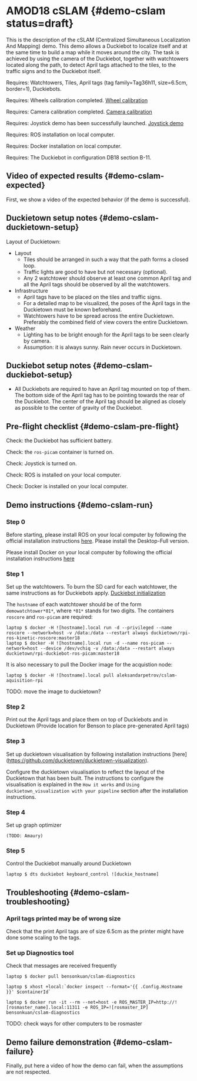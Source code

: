 # AMOD18 cSLAM {#demo-cslam status=draft}

This is the description of the cSLAM (Centralized Simultaneous Localization And Mapping) demo. This demo allows a Duckiebot to localize itself and at the same time to build a map while it moves around the city. The task is achieved by using the camera of the Duckiebot, together with watchtowers located along the path, to detect April tags attached to the tiles, to the traffic signs and to the Duckiebot itself.

<div class='requirements' markdown="1">

Requires: Watchtowers, Tiles, April tags (tag family=Tag36h11, size=6.5cm, border=1), Duckiebots.

Requires: Wheels calibration completed. [Wheel calibration](#wheel-calibration)

Requires: Camera calibration completed. [Camera calibration](#camera-calib)

Requires: Joystick demo has been successfully launched. [Joystick demo](#rc-control)

Requires: ROS installation on local computer.

Requires: Docker installation on local computer.

Requires: The Duckiebot in configuration DB18 section B-11.

</div>

## Video of expected results {#demo-cslam-expected}

First, we show a video of the expected behavior (if the demo is successful).

## Duckietown setup notes {#demo-cslam-duckietown-setup}

Layout of Duckietown:

* Layout
  - Tiles should be arranged in such a way that the path forms a closed loop.
  - Traffic lights are good to have but not necessary (optional).
  - Any 2 watchtower should observe at least one common April tag and all the April tags should be observed by all the watchtowers.
* Infrastructure
  - April tags have to be placed on the tiles and traffic signs.
  - For a detailed map to be visualized, the poses of the April tags in the Duckietown must be known beforehand.
  - Watchtowers have to be spread across the entire Duckietown. Preferably the combined field of view covers the entire Duckietown.
* Weather
  - Lighting has to be bright enough for the April tags to be seen clearly by camera.
  - Assumption: it is always sunny. Rain never occurs in Duckietown.

## Duckiebot setup notes {#demo-cslam-duckiebot-setup}

* All Duckiebots are required to have an April tag mounted on top of them. The bottom side of the April tag has to be pointing towards the rear of the Duckiebot. The center of the April tag should be aligned as closely as possible to the center of gravity of the Duckiebot.


## Pre-flight checklist {#demo-cslam-pre-flight}

Check: the Duckiebot has sufficient battery.

Check: the `ros-picam` container is turned on.

Check: Joystick is turned on.

Check: ROS is installed on your local computer.

Check: Docker is installed on your local computer.

## Demo instructions {#demo-cslam-run}

### Step 0
Before starting, please install ROS on your local computer by following the official installation instructions [here](http://wiki.ros.org/kinetic/Installation/Ubuntu). Please install the Desktop-Full version.

Please install Docker on your local computer by following the official installation instructions [here](https://docs.docker.com/install/linux/docker-ce/ubuntu/)

### Step 1
Set up the watchtowers.
To burn the SD card for each watchtower, the same instructions as for Duckiebots apply. [Duckiebot initialization](#setup-duckiebot)

The `hostname` of each watchtower should be of the form `demowatchtower*01*`, where `*01*` stands for two digits.
The containers `roscore` and `ros-picam` are required:

    laptop $ docker -H ![hostname].local run -d --privileged --name roscore --network=host -v /data:/data --restart always duckietown/rpi-ros-kinetic-roscore:master18
    laptop $ docker -H ![hostname].local run -d --name ros-picam --network=host --device /dev/vchiq -v /data:/data --restart always duckietown/rpi-duckiebot-ros-picam:master18

It is also necessary to pull the Docker image for the acquistion node:

    laptop $ docker -H ![hostname].local pull aleksandarpetrov/cslam-aquisition-rpi

TODO: move the image to duckietown?

### Step 2
Print out the April tags and place them on top of Duckiebots and in Duckietown
    (Provide location for Benson to place pre-generated April tags)

### Step 3
Set up duckietown visualisation by following installation instructions [here] 
(https://github.com/duckietown/duckietown-visualization).

Configure the duckietown visualisation to reflect the layout of the Duckietown that has been built. The instructions to configure the visualisation is explained in the `How it works` and `Using duckietown_visualization with your pipeline` section after the installation instructions.

### Step 4
Set up graph optimizer
    
    (TODO: Amaury)

### Step 5
Control the Duckiebot manually around Duckietown

    laptop $ dts duckiebot keyboard_control ![duckie_hostname]


## Troubleshooting {#demo-cslam-troubleshooting}

### April tags printed may be of wrong size
Check that the print April tags are of size 6.5cm as the printer might have done some scaling to the tags.

### Set up Diagnostics tool 
Check that messages are received frequently

    laptop $ docker pull bensonkuan/cslam-diagnostics
    
    laptop $ xhost +local:`docker inspect --format='{{ .Config.Hostname }}' $containerId`
    
    laptop $ docker run -it --rm --net=host -e ROS_MASTER_IP=http://![rosmaster_name].local:11311 -e ROS_IP=![rosmaster_IP] bensonkuan/cslam-diagnostics

TODO: check ways for other computers to be rosmaster

## Demo failure demonstration {#demo-cslam-failure}

Finally, put here a video of how the demo can fail, when the assumptions are not respected.
